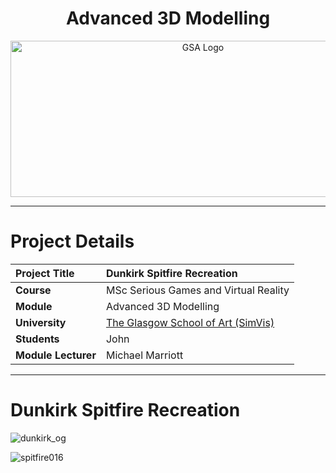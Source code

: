 <h1 align="center">Advanced 3D Modelling</h1>

<a href="https://www.gsa.ac.uk/research/research-units/school-of-simulation-and-visualisation/" >
<p align="center"><img src="https://d4ya733yr7s0y.cloudfront.net/images/made/images/uploads/general/Uni-logo-GSA_730_290_80.jpg"
alt="GSA Logo" width="600" height="250"/>
</p></a>

***

# Project Details
| **Project Title** | Dunkirk Spitfire Recreation|
| :------------- |:-------------|
| **Course**              | MSc Serious Games and Virtual Reality |
| **Module**              | Advanced 3D Modelling |
| **University**           | [The Glasgow School of Art (SimVis)](https://www.gsa.ac.uk/research/research-units/school-of-simulation-and-visualisation/) |
| **Students**             | John |
| **Module Lecturer**      | Michael Marriott |

***

# Dunkirk Spitfire Recreation

![dunkirk_og](https://user-images.githubusercontent.com/26766163/161574474-d8f2360e-a9d6-4897-a482-2664f19bbc4a.png)

![spitfire016](https://user-images.githubusercontent.com/26766163/164446063-5dee120e-ca01-4301-8cd9-e94efae859cc.jpg)

